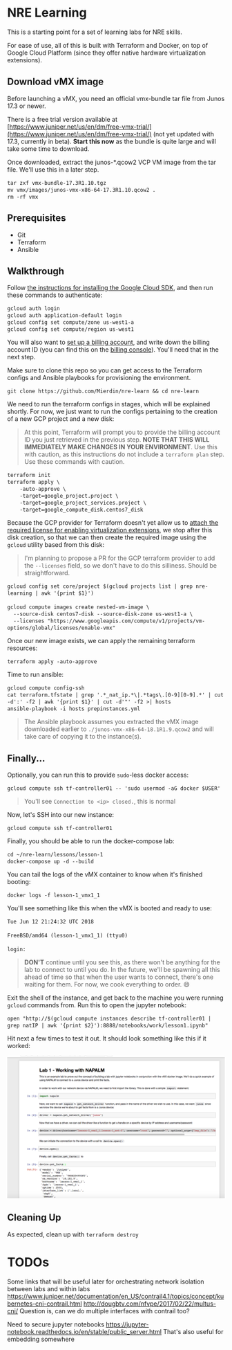 # NRE Learning

This is a starting point for a set of learning labs for NRE skills.

For ease of use, all of this is built with Terraform and Docker, on top of Google Cloud Platform (since they offer native hardware virtualization extensions).

## Download vMX image

Before launching a vMX, you need an official vmx-bundle tar file from Junos 17.3 or newer.

There is a free trial version available at [https://www.juniper.net/us/en/dm/free-vmx-trial/](https://www.juniper.net/us/en/dm/free-vmx-trial/) (not yet updated with 17.3,  currently in beta). **Start this now** as the bundle is quite large and will take some time to download.

Once downloaded, extract the junos-*.qcow2 VCP VM image from the tar file. We'll use this in a later step.

```
tar zxf vmx-bundle-17.3R1.10.tgz
mv vmx/images/junos-vmx-x86-64-17.3R1.10.qcow2 .
rm -rf vmx
```

## Prerequisites

- Git
- Terraform
- Ansible

## Walkthrough

Follow [the instructions for installing the Google Cloud SDK](https://cloud.google.com/sdk/gcloud/), and then run these commands to authenticate:

```
gcloud auth login
gcloud auth application-default login
gcloud config set compute/zone us-west1-a
gcloud config set compute/region us-west1
```

You will also want to [set up a billing account](https://cloud.google.com/billing/docs/how-to/manage-billing-account), and write down the billing account ID (you can find this on the [billing console](https://console.cloud.google.com/billing)). You'll need that in the next step.

Make sure to clone this repo so you can get access to the Terraform configs and Ansible playbooks for provisioning the environment.

```
git clone https://github.com/Mierdin/nre-learn && cd nre-learn
```

We need to run the terraform configs in stages, which will be explained shortly. For now, we just want to run the configs pertaining to the creation of a new GCP project and a new disk:

> At this point, Terraform will prompt you to provide the billing account ID you just retrieved in the previous step. **NOTE THAT THIS WILL IMMEDIATELY MAKE CHANGES IN YOUR ENVIRONMENT**. Use this with caution, as this instructions do not include a `terraform plan` step. Use these commands with caution.

```
terraform init
terraform apply \
    -auto-approve \
    -target=google_project.project \
    -target=google_project_services.project \
    -target=google_compute_disk.centos7_disk
```

Because the GCP provider for Terraform doesn't yet allow us to [attach the required license for enabling virtualization extensions](https://cloud.google.com/compute/docs/instances/enable-nested-virtualization-vm-instances), we stop after this disk creation, so that we can then create the required image using the `gcloud` utility based from this disk:

> I'm planning to propose a PR for the GCP terraform provider to add the `--licenses` field, so we don't have to do this silliness. Should be straightforward.

```
gcloud config set core/project $(gcloud projects list | grep nre-learning | awk '{print $1}')

gcloud compute images create nested-vm-image \
  --source-disk centos7-disk --source-disk-zone us-west1-a \
  --licenses "https://www.googleapis.com/compute/v1/projects/vm-options/global/licenses/enable-vmx"
```

Once our new image exists, we can apply the remaining terraform resources:

```
terraform apply -auto-approve
```

Time to run ansible:

```
gcloud compute config-ssh
cat terraform.tfstate | grep '.*_nat_ip.*\|.*tags\.[0-9][0-9].*' | cut -d':' -f2 | awk '{print $1}' | cut -d'"' -f2 >| hosts
ansible-playbook -i hosts prepinstances.yml
```

> The Ansible playbook assumes you extracted the vMX image downloaded earlier to `./junos-vmx-x86-64-18.1R1.9.qcow2` and will take care of copying it to the instance(s).

## Finally...

Optionally, you can run this to provide `sudo`-less docker access:

```
gcloud compute ssh tf-controller01 -- 'sudo usermod -aG docker $USER'
```

> You'll see `Connection to <ip> closed.`, this is normal

Now, let's SSH into our new instance:

```
gcloud compute ssh tf-controller01
```

Finally, you should be able to run the docker-compose lab:

```
cd ~/nre-learn/lessons/lesson-1
docker-compose up -d --build
```

You can tail the logs of the vMX container to know when it's finished booting:

```
docker logs -f lesson-1_vmx1_1
```

You'll see something like this when the vMX is booted and ready to use:

```
Tue Jun 12 21:24:32 UTC 2018

FreeBSD/amd64 (lesson-1_vmx1_1) (ttyu0)

login:
```

> **DON'T** continue until you see this, as there won't be anything for the lab to connect to until you do. In the future, we'll be spawning all this ahead of time so that when the user wants to connect, there's one waiting for them. For now, we cook everything to order. :smile:

<!-- docker logs lesson-1_vmx1_1 | grep password -->

Exit the shell of the instance, and get back to the machine you were running `gcloud` commands from. Run this to open the jupyter notebook:

```
open "http://$(gcloud compute instances describe tf-controller01 | grep natIP | awk '{print $2}'):8888/notebooks/work/lesson1.ipynb"
```

Hit next a few times to test it out. It should look something like this if it worked:

![](images/example_lesson1.png?raw=true "lesson1")

## Cleaning Up

As expected, clean up with `terraform destroy`

# TODOs

Some links that will be useful later for orchestrating network isolation between labs and within labs
https://www.juniper.net/documentation/en_US/contrail4.1/topics/concept/kubernetes-cni-contrail.html
http://dougbtv.com/nfvpe/2017/02/22/multus-cni/
Question is, can we do multiple interfaces with contrail too?

Need to secure jupyter notebooks
https://jupyter-notebook.readthedocs.io/en/stable/public_server.html
That's also useful for embedding somewhere


